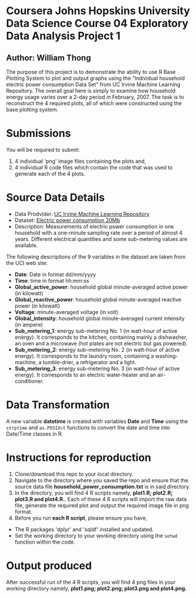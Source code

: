 # Coursera Johns Hopskins University Data Science Course 04 Exploratory Data Analysis Project 1
## Author:  William Thong

The purpose of this project is to demonstrate the ability to use R Base Plotting System to plot and output graphs using the “Individual household electric power consumption Data Set” from UC Irvine Machine Learning Repository.  The overall goal here is simply to examine how household energy usage varies over a 2-day period in February, 2007.  The task is to reconstruct the 4 required plots, all of which were constructed using the base plotting system.    

# Submissions
You will be required to submit:    

1. 4 individual 'png' image files containing the plots and,    
2. 4 individual R code files which contain the code that was used to generate each of the 4 plots.    

# Source Data Details    

* Data Prodvider: [UC Irvine Machine Learning Repository](http://archive.ics.uci.edu/ml/)
* Dataset: [Electric power consumption 20Mb](https://d396qusza40orc.cloudfront.net/exdata%2Fdata%2Fhousehold_power_consumption.zip)
* Description: Measurements of electric power consumption in one household with a one-minute sampling rate over a period of almost 4 years. Different electrical quantities and some sub-metering values are available.     

The following descriptions of the 9 variables in the dataset are taken from the UCI web site:     

* **Date**: Date in format dd/mm/yyyy     
* **Time**: time in format hh:mm:ss
* **Global_active_power**: household global minute-averaged active power (in kilowatt)
* **Global_reactive_power**: household global minute-averaged reactive power (in kilowatt)
* **Voltage**: minute-averaged voltage (in volt)
* **Global_intensity**: household global minute-averaged current intensity (in ampere)
* **Sub_metering_1**: energy sub-metering No. 1 (in watt-hour of active energy). It corresponds to the kitchen, containing mainly a dishwasher, an oven and a microwave (hot plates are not electric but gas powered).
* **Sub_metering_2**: energy sub-metering No. 2 (in watt-hour of active energy). It corresponds to the laundry room, containing a washing-machine, a tumble-drier, a refrigerator and a light.
* **Sub_metering_3**: energy sub-metering No. 3 (in watt-hour of active energy). It corresponds to an electric water-heater and an air-conditioner.

# Data Transformation  
A new variable **datetime** is created with variables **Date** and **Time** using the ```strptime``` and ```as.POSIXct``` functions to convert the date and time into Date/Time classes in R.

# Instructions for reproduction

1. Clone/download this repo to your local directory.  
2. Navigate to the directory where you saved the repo and ensure that the source data file **household_power_consumption.txt** is in said directory.
3. In the directory, you will find 4 R scripts namely, **plot1.R; plot2.R; plot3.R and plot4.R.**.  Each of these 4 R scripts will import the raw data file, generate the required plot and output the required image file in png format.
4. Before you run **each R script**, please ensure you have,  
  * The R packages 'dplyr' and 'sqldf' installed and updated.
  * Set the working directory to your working directory using the ```setwd``` function within the code.  

# Output produced
After successful run of the 4 R scripts, you will find 4 png files in your working directory namely, **plot1.png; plot2.png; plot3.png and  plot4.png.**





